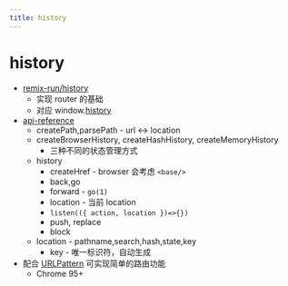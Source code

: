 ```yaml
---
title: history
---
```


# history

- [remix-run/history](https://github.com/remix-run/history)
  - 实现 router 的基础
  - 对应 window.[history](https://developer.mozilla.org/en-US/docs/Web/API/History)
- [api-reference](https://github.com/remix-run/history/blob/main/docs/api-reference.md)
  - createPath,parsePath - url <-> location
  - createBrowserHistory, createHashHistory, createMemoryHistory
    - 三种不同的状态管理方式
  - history
    - createHref - browser 会考虑 `<base/>`
    - back,go
    - forward - `go(1)`
    - location - 当前 location
    - `listen(({ action, location })=>{})`
    - push, replace
    - block
  - location - pathname,search,hash,state,key
    - key - 唯一标识符，自动生成
- 配合 [URLPattern](https://developer.mozilla.org/en-US/docs/Web/API/URLPattern) 可实现简单的路由功能
  - Chrome 95+
